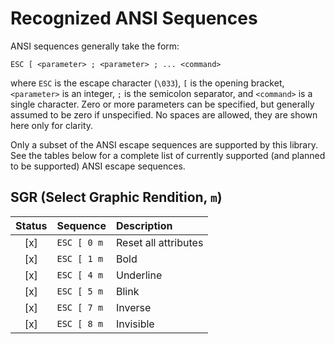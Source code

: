 # Recognized ANSI Sequences

ANSI sequences generally take the form:

    ESC [ <parameter> ; <parameter> ; ... <command>

where `ESC` is the escape character (`\033`), `[` is the opening bracket,
`<parameter>` is an integer, `;` is the semicolon separator, and `<command>` is
a single character. Zero or more parameters can be specified, but generally
assumed to be zero if unspecified. No spaces are allowed, they are shown here
only for clarity.

Only a subset of the ANSI escape sequences are supported by this library. See
the tables below for a complete list of currently supported (and planned to be
supported) ANSI escape sequences.

## SGR (Select Graphic Rendition, `m`)

| Status | Sequence    | Description          |
| :----: | :---------- | :------------------- |
|  [x]   | `ESC [ 0 m` | Reset all attributes |
|  [x]   | `ESC [ 1 m` | Bold                 |
|  [x]   | `ESC [ 4 m` | Underline            |
|  [x]   | `ESC [ 5 m` | Blink                |
|  [x]   | `ESC [ 7 m` | Inverse              |
|  [x]   | `ESC [ 8 m` | Invisible            |
